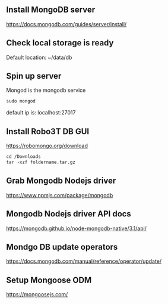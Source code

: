 ## Install MongoDB server

https://docs.mongodb.com/guides/server/install/

## Check local storage is ready

Default location:
~/data/db

## Spin up server

Mongod is the mongodb service

```html
sudo mongod
```
default ip is:
localhost:27017

## Install Robo3T DB GUI
https://robomongo.org/download

```html
cd /Downloads
tar -xzf foldername.tar.gz
```
## Grab Mongodb Nodejs driver
https://www.npmjs.com/package/mongodb

## Mongodb Nodejs driver API docs
https://mongodb.github.io/node-mongodb-native/3.1/api/

## Mondgo DB update operators
https://docs.mongodb.com/manual/reference/operator/update/

## Setup Mongoose ODM
https://mongoosejs.com/

